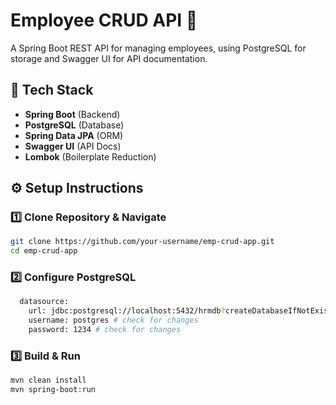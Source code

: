# Employee CRUD API 🚀

A Spring Boot REST API for managing employees, using PostgreSQL for storage and Swagger UI for API documentation.

## 📌 Tech Stack
- **Spring Boot** (Backend)
- **PostgreSQL** (Database)
- **Spring Data JPA** (ORM)
- **Swagger UI** (API Docs)
- **Lombok** (Boilerplate Reduction)

## ⚙️ Setup Instructions

### 1️⃣ Clone Repository & Navigate
```sh
git clone https://github.com/your-username/emp-crud-app.git
cd emp-crud-app
```
### 2️⃣ Configure PostgreSQL
```sh
  datasource:
    url: jdbc:postgresql://localhost:5432/hrmdb?createDatabaseIfNotExist=true&autoReconnect=true&showSSL=false
    username: postgres # check for changes
    password: 1234 # check for changes
```
### 3️⃣ Build & Run
```sh
mvn clean install
mvn spring-boot:run
```


